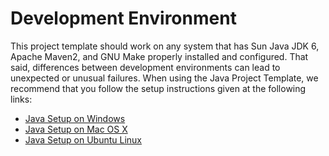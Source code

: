 # Development Environment #
This project template should work on any system that has Sun Java JDK 6, Apache Maven2, and GNU Make properly installed and configured. That said, differences between development environments can lead to unexpected or unusual failures. When using the Java Project Template, we recommend that you follow the setup instructions given at the following links:

  * [Java Setup on Windows](http://sites.google.com/site/michaelsafyan/coding/resources/how-to-guides/development-environment-setup/java/windows)
  * [Java Setup on Mac OS X](http://sites.google.com/site/michaelsafyan/coding/resources/how-to-guides/development-environment-setup/java/mac-os-x)
  * [Java Setup on Ubuntu Linux](http://sites.google.com/site/michaelsafyan/coding/resources/how-to-guides/development-environment-setup/java/ubuntu)